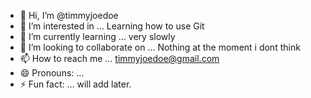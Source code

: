 - 👋 Hi, I’m @timmyjoedoe
- 👀 I’m interested in ... Learning how to use Git
- 🌱 I’m currently learning ... very slowly
- 💞️ I’m looking to collaborate on ... Nothing at the moment i dont think
- 📫 How to reach me ... timmyjoedoe@gmail.com
- 😄 Pronouns: ...
- ⚡ Fun fact: ... will add later.

<!---
timmyjoedoe/timmyjoedoe is a ✨ special ✨ repository because its `README.md` (this file) appears on your GitHub profile.
You can click the Preview link to take a look at your changes.
--->
